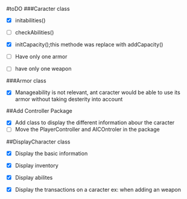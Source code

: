 #toDO
###Caracter class
- [x] initabilities()
- [ ] checkAbilities()
- [x] initCapacity();this methode was replace with addCapacity()
- [ ] Have only one armor
- [ ] have only one weapon


###Armor class
- [x] Manageability is not relevant, ant caracter would be able to use its armor without taking desterity into account

##Add Controller Package
- [x] Add class to display the different information abour the caracter
- [ ] Move the PlayerController and AICOntroler in the package

##DisplayCharacter class
- [x] Display the basic information
- [x] Display inventory
- [x] Display abilites
- [x] Display the transactions on a caracter ex: when adding an weapon

